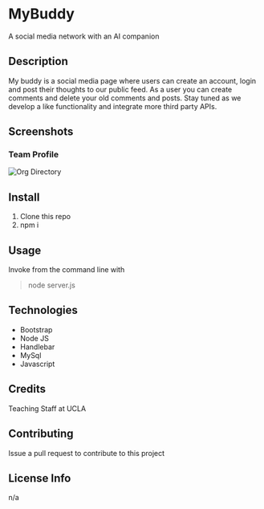 # MyBuddy
A social media network with an AI companion

## Description
My buddy is a social media page where users can create an account, login and post their thoughts to our public feed. As a user you can create comments and delete your old comments and posts. Stay tuned as we develop a like functionality and integrate more third party APIs.

## Screenshots
### Team Profile 
![Org Directory](./Assets/org-chart-readme.png)

## Install
1. Clone this repo
2. npm i

## Usage
Invoke from the command line with
> node server.js


## Technologies
* Bootstrap
* Node JS
* Handlebar
* MySql
* Javascript

## Credits
Teaching Staff at UCLA

## Contributing
Issue a pull request to contribute to this project


## License Info
n/a




